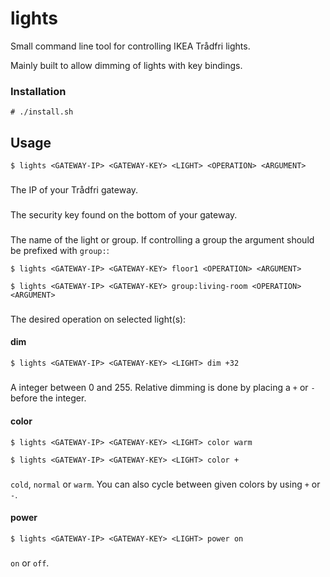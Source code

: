 # lights
Small command line tool for controlling IKEA Trådfri lights.

Mainly built to allow dimming of lights with key bindings.
### Installation
 ```
 # ./install.sh
 ```
## Usage
```
$ lights <GATEWAY-IP> <GATEWAY-KEY> <LIGHT> <OPERATION> <ARGUMENT>
```

### <GATEWAY-IP>
The IP of your Trådfri gateway.
### <GATEWAY-KEY>
The security key found on the bottom of your gateway.
### <LIGHT>
The name of the light or group. If controlling a group the <LIGHT> argument should be prefixed with ```group:```:
```
$ lights <GATEWAY-IP> <GATEWAY-KEY> floor1 <OPERATION> <ARGUMENT>
```
```
$ lights <GATEWAY-IP> <GATEWAY-KEY> group:living-room <OPERATION> <ARGUMENT>
```  
### <OPERATION>
The desired operation on selected light(s):
#### dim
```
$ lights <GATEWAY-IP> <GATEWAY-KEY> <LIGHT> dim +32
```
##### <ARGUMENT>
A integer between 0 and 255. Relative dimming is done by placing a ```+``` or ```-``` before the integer.
  
#### color
```
$ lights <GATEWAY-IP> <GATEWAY-KEY> <LIGHT> color warm
```
```
$ lights <GATEWAY-IP> <GATEWAY-KEY> <LIGHT> color +
```
##### <ARGUMENT>
```cold```, ```normal``` or ```warm```. You can also cycle between given colors by using ```+``` or ```-```.

#### power
```
$ lights <GATEWAY-IP> <GATEWAY-KEY> <LIGHT> power on
```
##### <ARGUMENT>
```on``` or ```off```.


